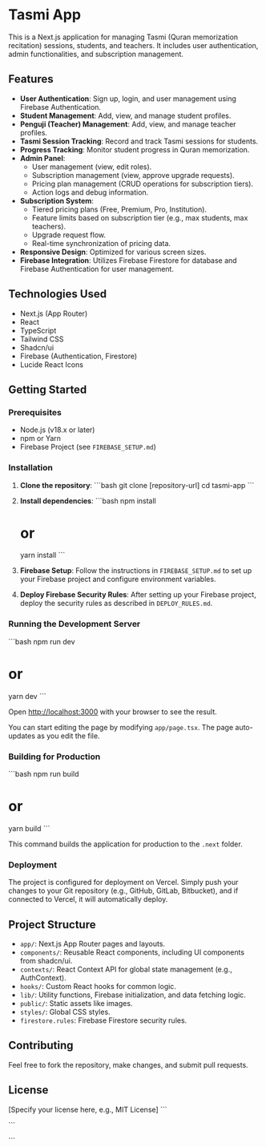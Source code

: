 # Tasmi App

This is a Next.js application for managing Tasmi (Quran memorization recitation) sessions, students, and teachers. It includes user authentication, admin functionalities, and subscription management.

## Features

-   **User Authentication**: Sign up, login, and user management using Firebase Authentication.
-   **Student Management**: Add, view, and manage student profiles.
-   **Penguji (Teacher) Management**: Add, view, and manage teacher profiles.
-   **Tasmi Session Tracking**: Record and track Tasmi sessions for students.
-   **Progress Tracking**: Monitor student progress in Quran memorization.
-   **Admin Panel**:
    -   User management (view, edit roles).
    -   Subscription management (view, approve upgrade requests).
    -   Pricing plan management (CRUD operations for subscription tiers).
    -   Action logs and debug information.
-   **Subscription System**:
    -   Tiered pricing plans (Free, Premium, Pro, Institution).
    -   Feature limits based on subscription tier (e.g., max students, max teachers).
    -   Upgrade request flow.
    -   Real-time synchronization of pricing data.
-   **Responsive Design**: Optimized for various screen sizes.
-   **Firebase Integration**: Utilizes Firebase Firestore for database and Firebase Authentication for user management.

## Technologies Used

-   Next.js (App Router)
-   React
-   TypeScript
-   Tailwind CSS
-   Shadcn/ui
-   Firebase (Authentication, Firestore)
-   Lucide React Icons

## Getting Started

### Prerequisites

-   Node.js (v18.x or later)
-   npm or Yarn
-   Firebase Project (see `FIREBASE_SETUP.md`)

### Installation

1.  **Clone the repository**:
    \`\`\`bash
    git clone [repository-url]
    cd tasmi-app
    \`\`\`

2.  **Install dependencies**:
    \`\`\`bash
    npm install
    # or
    yarn install
    \`\`\`

3.  **Firebase Setup**:
    Follow the instructions in `FIREBASE_SETUP.md` to set up your Firebase project and configure environment variables.

4.  **Deploy Firebase Security Rules**:
    After setting up your Firebase project, deploy the security rules as described in `DEPLOY_RULES.md`.

### Running the Development Server

\`\`\`bash
npm run dev
# or
yarn dev
\`\`\`

Open [http://localhost:3000](http://localhost:3000) with your browser to see the result.

You can start editing the page by modifying `app/page.tsx`. The page auto-updates as you edit the file.

### Building for Production

\`\`\`bash
npm run build
# or
yarn build
\`\`\`

This command builds the application for production to the `.next` folder.

### Deployment

The project is configured for deployment on Vercel. Simply push your changes to your Git repository (e.g., GitHub, GitLab, Bitbucket), and if connected to Vercel, it will automatically deploy.

## Project Structure

-   `app/`: Next.js App Router pages and layouts.
-   `components/`: Reusable React components, including UI components from shadcn/ui.
-   `contexts/`: React Context API for global state management (e.g., AuthContext).
-   `hooks/`: Custom React hooks for common logic.
-   `lib/`: Utility functions, Firebase initialization, and data fetching logic.
-   `public/`: Static assets like images.
-   `styles/`: Global CSS styles.
-   `firestore.rules`: Firebase Firestore security rules.

## Contributing

Feel free to fork the repository, make changes, and submit pull requests.

## License

[Specify your license here, e.g., MIT License]
\`\`\`

\`\`\`


\`\`\`
